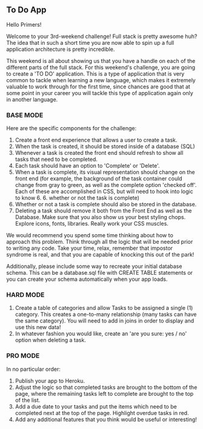 ## To Do App
Hello Primers!

Welcome to your 3rd-weekend challenge! Full stack is pretty awesome huh? The idea that in such a short time you are now able to spin up a full application architecture is pretty incredible.

This weekend is all about showing us that you have a handle on each of the different parts of the full stack. For this weekend's challenge, you are going to create a 'TO DO' application. This is a type of application that is very common to tackle when learning a new language, which makes it extremely valuable to work through for the first time, since chances are good that at some point in your career you will tackle this type of application again only in another language.

### BASE MODE
Here are the specific components for the challenge:

1. Create a front end experience that allows a user to create a task.
2. When the task is created, it should be stored inside of a database (SQL)
3. Whenever a task is created the front end should refresh to show all tasks that need to be completed.
4. Each task should have an option to 'Complete' or 'Delete'.
5. When a task is complete, its visual representation should change on the front end (for example, the background of the task container could change from gray to green, as well as the complete option 'checked off'. Each of these are accomplished in CSS, but will need to hook into logic to know 6. 6. whether or not the task is complete)
6. Whether or not a task is complete should also be stored in the database.
7. Deleting a task should remove it both from the Front End as well as the Database.
Make sure that you also show us your best styling chops. Explore icons, fonts, libraries. Really work your CSS muscles.

We would recommend you spend some time thinking about how to approach this problem. Think through all the logic that will be needed prior to writing any code. Take your time, relax, remember that impostor syndrome is real, and that you are capable of knocking this out of the park!

Additionally, please include some way to recreate your initial database schema. This can be a database.sql file with CREATE TABLE statements or you can create your schema automatically when your app loads.

### HARD MODE
1. Create a table of categories and allow Tasks to be assigned a single (1) category. This creates a one-to-many relationship (many tasks can have the same category). You will need to add in joins in order to display and use this new data!
2. In whatever fashion you would like, create an 'are you sure: yes / no' option when deleting a task.

### PRO MODE
In no particular order:

1. Publish your app to Heroku.
2. Adjust the logic so that completed tasks are brought to the bottom of the page, where the remaining tasks left to complete are brought to the top of the list.
3. Add a due date to your tasks and put the items which need to be completed next at the top of the page. Highlight overdue tasks in red.
4. Add any additional features that you think would be useful or interesting!
